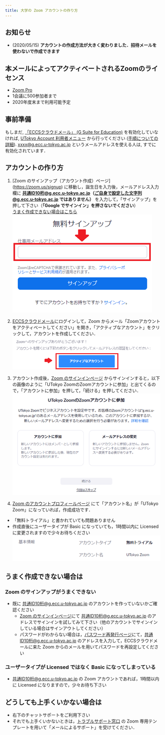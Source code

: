 ```yaml
---
title: 大学の Zoom アカウントの作り方
---
```


## お知らせ

* (2020/05/15) **アカウントの作成方法が大きく変わりました．招待メールを使わないで作成できます** 

## 本メールによってアクティベートされるZoomのライセンス

 * [Zoom Pro](https://www.zoom.us/pricing/?zcid=2502&creative=372836060623&keyword=%2Bzoom%20%E8%A8%98%E9%8C%B2&matchtype=b&network=g&device=c&gclid=Cj0KCQjwx7zzBRCcARIsABPRscOD9-6-XKTSyUy5gK7SieIY89abNP-_0OcXGIezRfUuLq-BCwSJfCAaAiN9EALw_wcB)
 * 1会議に500参加者まで
 * 2020年度末まで利用可能予定

## 事前準備

もしまだ, <a href="https://www.ecc.u-tokyo.ac.jp/announcement/2016/02/08_2116.html" target="_blank">「ECCSクラウドメール」 (G Suite for Education)</a> を有効化していなければ, <a href="https://utacm.adm.u-tokyo.ac.jp/webmtn/LoginServlet" target="_blank">UTokyo Account 利用者メニュー</a> から行ってください (<a href="https://hwb.ecc.u-tokyo.ac.jp/wp/literacy/email/initialize/" target="_blank">手順についての詳細</a>). xxxx@g.ecc.u-tokyo.ac.jp というメールアドレスを使える人は, すでに有効化されています．

## アカウントの作り方

1. [Zoom のサインアップ（アカウント作成）ページ] (https://zoom.us/signup) に移動し，誕生日を入力後，メールアドレス入力欄に **共通ID10桁@g.ecc.u-tokyo.ac.jp（ご自身で設定した文字列@g.ecc.u-tokyo.ac.jp ではありません）** を入力して，「サインアップ」を押して下さい（**「Google でサインイン」を押さないでください**）<br>
[うまく作成できない場合はこちら](#ng_signup)  
 ![signup_enter_email_address](img/create_account_20200515_1.png)  

1. [ECCSクラウドメール](https://mail.google.com/a/g.ecc.u-tokyo.ac.jp)にログインして，Zoom からメール「Zoomアカウントをアクティベートしてください」を開き，「アクティブなアカウント」をクリックして，アカウントを作成してください．  
  ![signup_enter_email_address](img/create_account_20200515_2.png)  
  
1. アカウント作成後，[Zoom のサインインページ](https://zoom.us/signin) からサインインすると，以下の画像のように「UTokyo ZoomのZoomアカウントに参加」と出てくるので，「アカウントに参加」を押して，「続ける」を押してください．  
  ![signup_enter_email_address](img/create_account_20200515_3.png)  

1. [Zoom のアカウントプロフィールページ](https://zoom.us/account) にて「アカウント名」が「UTokyo Zoom」になっていれば，作成成功です．
  * 「無料トライアル」と書かれていても問題ありません
  * 作成直後にユーザータイプが Basic になっていても，1時間以内に Licensed に変更されますので少々お待ちください  
  ![signup_enter_email_address](img/create_account_20200515_4.png)  
  
  
## うまく作成できない場合は

<a name="ng_signup"> </a>
### Zoom のサインアップがうまくできない
* 既に 共通ID10桁@g.ecc.u-tokyo.ac.jp のアカウントを作っていないかご確認ください
  * [Zoom のサインインページ](https://zoom.us/signin)にて 共通ID10桁@g.ecc.u-tokyo.ac.jp のアドレスでサインインを試してみて下さい（他のアカウントでサインインしている場合はサインアウトしてください）
  * パスワードがわからない場合は，[パスワード再発行ページ](https://zoom.us/forgot_password)にて，共通ID10桁@g.ecc.u-tokyo.ac.jp のアドレスを入力して，ECCSクラウドメールに来た Zoom からのメールを用いてパスワードを再設定してください

### ユーザータイプが Licensed ではなく Basic になってしまっている
* 共通ID10桁@g.ecc.u-tokyo.ac.jp の Zoom アカウントであれば，1時間以内に Licensed になりますので，少々お待ち下さい


## どうしても上手くいかない場合は
* 右下のチャットサポートをご利用下さい
* それでも上手くいかないときは，[トラブルサポート窓口](https://utelecon.github.io/supports/) の Zoom 専用テンプレートを用いて「メールによるサポート」を受けてください．

